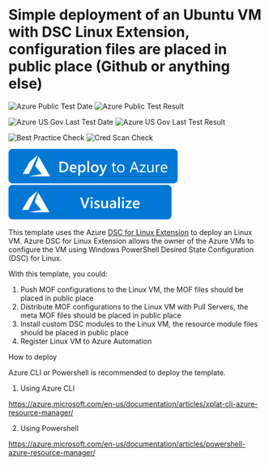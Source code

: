 # Simple deployment of an Ubuntu VM with DSC Linux Extension, configuration files are placed in public place (Github or anything else)

![Azure Public Test Date](https://azurequickstartsservice.blob.core.windows.net/badges/201-dsc-linux-public-storage-on-ubuntu/PublicLastTestDate.svg)
![Azure Public Test Result](https://azurequickstartsservice.blob.core.windows.net/badges/201-dsc-linux-public-storage-on-ubuntu/PublicDeployment.svg)

![Azure US Gov Last Test Date](https://azurequickstartsservice.blob.core.windows.net/badges/201-dsc-linux-public-storage-on-ubuntu/FairfaxLastTestDate.svg)
![Azure US Gov Last Test Result](https://azurequickstartsservice.blob.core.windows.net/badges/201-dsc-linux-public-storage-on-ubuntu/FairfaxDeployment.svg)

![Best Practice Check](https://azurequickstartsservice.blob.core.windows.net/badges/201-dsc-linux-public-storage-on-ubuntu/BestPracticeResult.svg)
![Cred Scan Check](https://azurequickstartsservice.blob.core.windows.net/badges/201-dsc-linux-public-storage-on-ubuntu/CredScanResult.svg)

[![Deploy To Azure](https://raw.githubusercontent.com/Azure/azure-quickstart-templates/master/1-CONTRIBUTION-GUIDE/images/deploytoazure.svg?sanitize=true)](https://portal.azure.com/#create/Microsoft.Template/uri/https%3A%2F%2Fraw.githubusercontent.com%2FAzure%2Fazure-quickstart-templates%2Fmaster%2F201-dsc-linux-public-storage-on-ubuntu%2Fazuredeploy.json)  [![Visualize](https://raw.githubusercontent.com/Azure/azure-quickstart-templates/master/1-CONTRIBUTION-GUIDE/images/visualizebutton.svg?sanitize=true)](http://armviz.io/#/?load=https%3A%2F%2Fraw.githubusercontent.com%2FAzure%2Fazure-quickstart-templates%2Fmaster%2F201-dsc-linux-public-storage-on-ubuntu%2Fazuredeploy.json)

This template uses the Azure [DSC for Linux Extension](https://github.com/Azure/azure-linux-extensions/tree/master/DSC) to deploy an Linux VM. Azure DSC for Linux Extension allows the owner of the Azure VMs to configure the VM using Windows PowerShell Desired State Configuration (DSC) for Linux.

With this template, you could:

1. Push MOF configurations to the Linux VM, the MOF files should be placed in public place
2. Distribute MOF configurations to the Linux VM with Pull Servers, the meta MOF files should be placed in public place
3. Install custom DSC modules to the Linux VM, the resource module files should be placed in public place
4. Register Linux VM to Azure Automation

How to deploy

Azure CLI or Powershell is recommended to deploy the template.

1. Using Azure CLI

  https://azure.microsoft.com/en-us/documentation/articles/xplat-cli-azure-resource-manager/

2. Using Powershell

  https://azure.microsoft.com/en-us/documentation/articles/powershell-azure-resource-manager/


